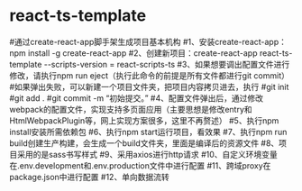 # react-ts-template
#通过create-react-app脚手架生成项目基本机构
#1、安装create-react-app：npm install -g create-react-app
#2、创建新项目：create-react-app react-ts-template --scripts-version = react-scripts-ts
#3、如果想要调出配置文件进行修改，请执行npm run eject（执行此命令的前提是所有文件都进行git commit）
#如果弹出失败，可以新建一个项目文件夹，把项目内容拷贝进去，执行
#git init
#git add .
#git commit -m “初始提交。”
#4、配置文件弹出后，通过修改webpack的配置文件，实现支持多页面应用（主要思想是修改entry和HtmlWebpackPlugin等，网上实现方案很多，这里不再赘述）
#5、执行npm install安装所需依赖包
#6、执行npm start运行项目，看效果
#7、执行npm run build创建生产构建，会生成一个build文件夹，里面是编译后的资源文件
#8、项目采用的是sass书写样式
#9、采用axios进行http请求
#10、自定义环境变量在.env.development和.env.production文件中进行配置
#11、跨域proxy在package.json中进行配置
#12、单向数据流转
